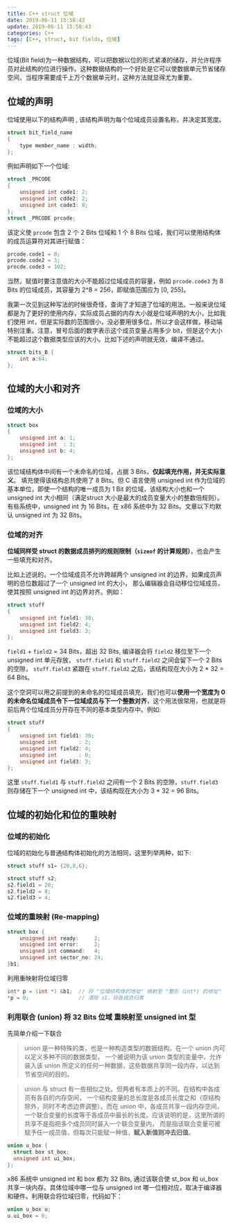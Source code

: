 ```yaml
---
title: C++ struct 位域
date: 2019-06-11 15:58:43
update: 2019-06-11 15:58:43
categories: C++
tags: [C++, struct, bit fields, 位域]
---
```


位域(Bit field)为一种数据结构，可以把数据以位的形式紧凑的储存，并允许程序员对此结构的位进行操作。这种数据结构的一个好处是它可以使数据单元节省储存空间，当程序需要成千上万个数据单元时，这种方法就显得尤为重要。

<!-- more -->

## 位域的声明

位域使用以下的结构声明 , 该结构声明为每个位域成员设置名称，并决定其宽度。

```C++
struct bit_field_name
{
    type member_name : width;
};
```

例如声明如下一个位域:

```C++
struct _PRCODE
{
	unsigned int code1: 2;
	unsigned int cdde2: 2;
	unsigned int code3: 8;
};
struct _PRCODE prcode;
```

该定义使 `prcode` 包含 2 个 2 Bits 位域和 1 个 8 Bits 位域，我们可以使用结构体的成员运算符对其进行赋值：

```C++
prcode.code1 = 0;
prcode.code2 = 3;
procde.code3 = 102;
```

当然，赋值时要注意值的大小不能超过位域成员的容量，例如 `prcode.code3` 为 8 Bits 的位域成员，其容量为 2^8 = 256，即赋值范围应为 [0, 255]。

我第一次见到这种写法的时候很奇怪，查询了才知道了位域的用法。一般来说位域都是为了更好的使用内存，实际成员占据的内存大小就是位域声明的大小，比如我们使用 int，但是实际数的范围很小，没必要用很多位，所以才会这样做，移动端特别注重。注意，冒号后面的数字表示这个成员变量占用多少 bit，但是这个大小不能超过这个数据类型应该的大小。比如下述的声明就无效，编译不通过。

```C++
struct bits_B {
    int a:64;
};
```

## 位域的大小和对齐

### 位域的大小

```c++
struct box 
{
    unsigned int a: 1;
    unsigned int  : 3;
    unsigned int b: 4;
};
```

该位域结构体中间有一个未命名的位域，占据 3 Bits，**仅起填充作用，并无实际意义**。 填充使得该结构总共使用了 8 Bits。但 C 语言使用 unsigned int 作为位域的基本单位，即使一个结构的唯一成员为 1 Bit 的位域，该结构大小也和一个 unsigned int 大小相同（满足struct 大小是最大的成员变量大小的整数倍规则）。 有些系统中，unsigned int 为 16 Bits，在 x86 系统中为 32 Bits。文章以下均默认 unsigned int 为 32 Bits。

### 位域的对齐

**位域同样受 struct 的数据成员排列的规则限制（`sizeof` 的计算规则）**，也会产生一些填充和对齐。

比如上述说的，一个位域成员不允许跨越两个 unsigned int 的边界，如果成员声明的总位数超过了一个 unsigned int 的大小， 那么编辑器会自动移位位域成员，使其按照 unsigned int 的边界对齐。例如：

```c++
struct stuff 
{
	unsigned int field1: 30;
	unsigned int field2: 4;
	unsigned int field3: 3;
};
```

`field1` + `field2` = 34 Bits，超出 32 Bits, 编译器会将 `field2` 移位至下一个 unsigned int 单元存放， `stuff.field1` 和 `stuff.field2` 之间会留下一个 2 Bits 的空隙， `stuff.field3` 紧跟在 `stuff.field2` 之后，该结构现在大小为 2 * 32 = 64 Bits。

这个空洞可以用之前提到的未命名的位域成员填充，我们也可以**使用一个宽度为 0 的未命名位域成员令下一位域成员与下一个整数对齐**，这个用法很常用，也就是将前后两个位域成员分开存在不同的基本类型内存中。例如:

```c++
struct stuff 
{
	unsigned int field1: 30;
	unsigned int       : 2;
	unsigned int field2: 4;
	unsigned int       : 0;
	unsigned int field3: 3; 
};
```

这里 `stuff.field1` 与 `stuff.field2` 之间有一个 2 Bits 的空隙，`stuff.field3` 则存储在下一个 unsigned int 中，该结构现在大小为 3 * 32 = 96 Bits。

## 位域的初始化和位的重映射

### 位域的初始化

位域的初始化与普通结构体初始化的方法相同，这里列举两种，如下:

```C++
struct stuff s1= {20,8,6};

struct stuff s2;
s2.field1 = 20;
s2.field2 = 8;
s2.field3 = 4;
```

### 位域的重映射 (Re-mapping)

```C++
struct box {
	unsigned int ready:     2;
	unsigned int error:     2;
	unsigned int command:   4;
	unsigned int sector_no: 24;
}b1;
```

利用重映射将位域归零

```C++
int* p = (int *) &b1;  // 将 "位域结构体的地址" 映射至 "整形（int*) 的地址" 
*p = 0;                // 清除 s1，将各成员归零
```

### 利用联合 (union) 将 32 Bits 位域 重映射至 unsigned int 型

先简单介绍一下联合

> union 是一种特殊的类，也是一种构造类型的数据结构。在一个 union 内可以定义多种不同的数据类型， 一个被说明为该 union 类型的变量中，允许装入该 union 所定义的任何一种数据，这些数据共享同一段内存，以达到节省空间的目的。

> union 与 struct 有一些相似之处。但两者有本质上的不同。在结构中各成员有各自的内存空间， 一个结构变量的总长度是各成员长度之和（空结构除外，同时不考虑边界调整）。而在 union 中，各成员共享一段内存空间， 一个联合变量的长度等于各成员中最长的长度。应该说明的是，这里所谓的共享不是指把多个成员同时装入一个联合变量内， 而是指该联合变量可被赋予任一成员值，但每次只能赋一种值，**赋入新值则冲去旧值**。

```C++
union u_box {
  struct box st_box;     
  unsigned int ui_box;
};
```

x86 系统中 unsigned int 和 box 都为 32 Bits, 通过该联合使 st_box 和 ui_box 共享一块内存。具体位域中哪一位与 unsigned int 哪一位相对应，取决于编译器和硬件。利用联合将位域归零，代码如下：

```C++
union u_box u;
u.ui_box = 0;
```